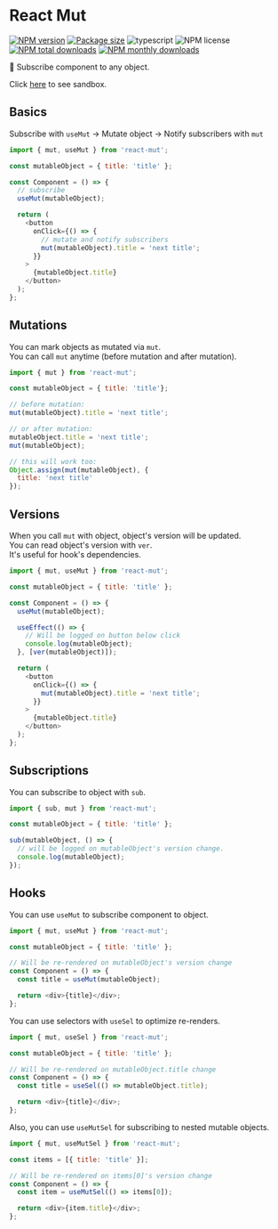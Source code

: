# React Mut

[![NPM version](https://img.shields.io/npm/v/react-mut.svg?style=flat)](https://www.npmjs.com/package/react-mut)
[![Package size](https://img.shields.io/bundlephobia/minzip/react-mut.svg)](https://bundlephobia.com/result?p=react-mut)
![typescript](https://img.shields.io/badge/%3C%2F%3E-TypeScript-blue.svg)
![NPM license](https://img.shields.io/npm/l/react-mut.svg?style=flat)
[![NPM total downloads](https://img.shields.io/npm/dt/react-mut.svg?style=flat)](https://npmcharts.com/compare/react-mut?minimal=true)
[![NPM monthly downloads](https://img.shields.io/npm/dm/react-mut.svg?style=flat)](https://npmcharts.com/compare/react-mut?minimal=true)

🔗 Subscribe component to any object.

Click [here](https://codesandbox.io/s/react-mut-vguu9j) to see sandbox.

## Basics

Subscribe with `useMut` → Mutate object → Notify subscribers with `mut`

```javascript
import { mut, useMut } from 'react-mut';

const mutableObject = { title: 'title' };

const Component = () => {
  // subscribe
  useMut(mutableObject);

  return (
    <button
      onClick={() => {
        // mutate and notify subscribers
        mut(mutableObject).title = 'next title';
      }}
    >
      {mutableObject.title}
    </button>
  );
};
```

## Mutations

You can mark objects as mutated via `mut`.<br>
You can call `mut` anytime (before mutation and after mutation).

```javascript
import { mut } from 'react-mut';

const mutableObject = { title: 'title'};

// before mutation:
mut(mutableObject).title = 'next title';

// or after mutation:
mutableObject.title = 'next title';
mut(mutableObject);

// this will work too:
Object.assign(mut(mutableObject), {
  title: 'next title'
});
```

## Versions

When you call `mut` with object, object's version will be updated.<br>
You can read object's version with `ver`.<br>
It's useful for hook's dependencies.

```javascript
import { mut, useMut } from 'react-mut';

const mutableObject = { title: 'title' };

const Component = () => {
  useMut(mutableObject);

  useEffect(() => {
    // Will be logged on button below click
    console.log(mutableObject);
  }, [ver(mutableObject)]);

  return (
    <button
      onClick={() => {
        mut(mutableObject).title = 'next title';
      }}
    >
      {mutableObject.title}
    </button>
  );
};
```

## Subscriptions

You can subscribe to object with `sub`.

```javascript
import { sub, mut } from 'react-mut';

const mutableObject = { title: 'title' };

sub(mutableObject, () => {
  // will be logged on mutableObject's version change.
  console.log(mutableObject);
});
```

## Hooks

You can use `useMut` to subscribe component to object.

```javascript
import { mut, useMut } from 'react-mut';

const mutableObject = { title: 'title' };

// Will be re-rendered on mutableObject's version change
const Component = () => {
  const title = useMut(mutableObject);

  return <div>{title}</div>;
};
```

You can use selectors with `useSel` to optimize re-renders.

```javascript
import { mut, useSel } from 'react-mut';

const mutableObject = { title: 'title' };

// Will be re-rendered on mutableObject.title change
const Component = () => {
  const title = useSel(() => mutableObject.title);

  return <div>{title}</div>;
};
```

Also, you can use `useMutSel` for subscribing to nested mutable objects.

```javascript
import { mut, useMutSel } from 'react-mut';

const items = [{ title: 'title' }];

// Will be re-rendered on items[0]'s version change
const Component = () => {
  const item = useMutSel(() => items[0]);

  return <div>{item.title}</div>;
};
```
